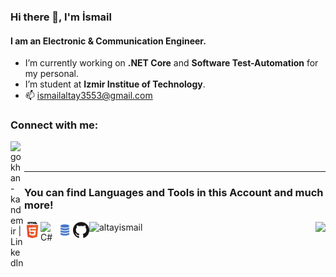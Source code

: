 ### Hi there 👋, I'm İsmail
#### I am an Electronic & Communication Engineer.

- I’m currently working on **.NET Core** and **Software Test-Automation** for my personal.
- I’m student at **Izmir Institue of Technology**.
- 📫  ismailaltay3553@gmail.com

### Connect with me:
[<img align="left" alt="gokhan-kandemir | LinkedIn" width="22px" src="https://cdn.jsdelivr.net/npm/simple-icons@v3/icons/linkedin.svg" />](https://www.linkedin.com/in/gokhan-kandemir/)
<br />
<br />

---
### You can find Languages and Tools in this Account and much more!

<img align="left" alt="HTML5" width="26px" src="https://raw.githubusercontent.com/github/explore/80688e429a7d4ef2fca1e82350fe8e3517d3494d/topics/html/html.png" />
<img align="left" alt="C#" width="26px" src = "https://seeklogo.com/images/C/c-sharp-c-logo-02F17714BA-seeklogo.com.png" />
<img align="left" alt="SQL" width="26px" src="https://raw.githubusercontent.com/github/explore/80688e429a7d4ef2fca1e82350fe8e3517d3494d/topics/sql/sql.png" />
<img align="left" alt="GitHub" width="26px" src="https://raw.githubusercontent.com/github/explore/78df643247d429f6cc873026c0622819ad797942/topics/github/github.png" />
	
<img align='right' src="https://github-readme-stats.vercel.app/api?username=altayismail&show_icons=true">

<p align="left"> <img src="https://komarev.com/ghpvc/?username=altayismail" alt="altayismail" /> </p>